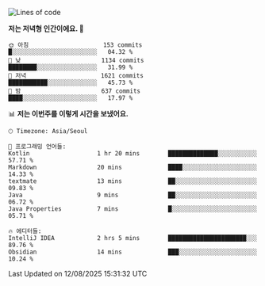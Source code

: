   <!--START_SECTION:waka-->
![Lines of code](https://img.shields.io/badge/%EC%A0%80%EB%8A%94%20%EC%97%AC%ED%83%9C%EA%B9%8C%EC%A7%80%20-1.9%20million%20%EC%A4%84%EC%9D%98%20%EC%BD%94%EB%93%9C%EB%A5%BC%20%EC%9E%91%EC%84%B1%ED%96%88%EC%96%B4%EC%9A%94.-blue)

**저는 저녁형 인간이에요. 🦉** 

```text
🌞 아침                     153 commits         █░░░░░░░░░░░░░░░░░░░░░░░░   04.32 % 
🌆 낮　                     1134 commits        ████████░░░░░░░░░░░░░░░░░   31.99 % 
🌃 저녁                     1621 commits        ███████████░░░░░░░░░░░░░░   45.73 % 
🌙 밤　                     637 commits         ████░░░░░░░░░░░░░░░░░░░░░   17.97 % 
```


📊 **저는 이번주를 이렇게 시간을 보냈어요.** 

```text
🕑︎ Timezone: Asia/Seoul

💬 프로그래밍 언어들: 
Kotlin                   1 hr 20 mins        ██████████████░░░░░░░░░░░   57.71 % 
Markdown                 20 mins             ████░░░░░░░░░░░░░░░░░░░░░   14.33 % 
textmate                 13 mins             ██░░░░░░░░░░░░░░░░░░░░░░░   09.83 % 
Java                     9 mins              ██░░░░░░░░░░░░░░░░░░░░░░░   06.72 % 
Java Properties          7 mins              █░░░░░░░░░░░░░░░░░░░░░░░░   05.71 % 

🔥 에디터들: 
IntelliJ IDEA            2 hrs 5 mins        ██████████████████████░░░   89.76 % 
Obsidian                 14 mins             ███░░░░░░░░░░░░░░░░░░░░░░   10.24 % 
```


 Last Updated on 12/08/2025 15:31:32 UTC
<!--END_SECTION:waka-->
